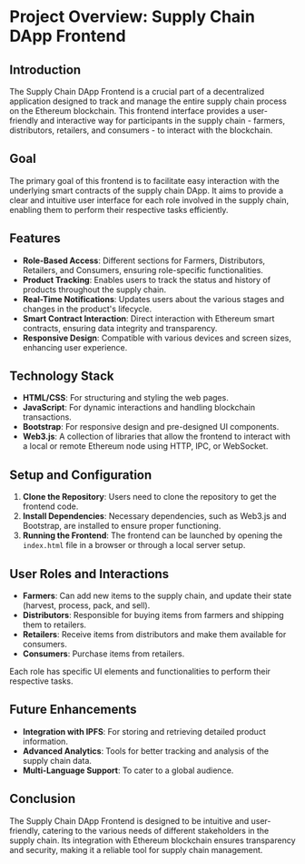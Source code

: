 # Project Overview: Supply Chain DApp Frontend

## Introduction

The Supply Chain DApp Frontend is a crucial part of a decentralized application designed to track and manage the entire supply chain process on the Ethereum blockchain. This frontend interface provides a user-friendly and interactive way for participants in the supply chain - farmers, distributors, retailers, and consumers - to interact with the blockchain.

## Goal

The primary goal of this frontend is to facilitate easy interaction with the underlying smart contracts of the supply chain DApp. It aims to provide a clear and intuitive user interface for each role involved in the supply chain, enabling them to perform their respective tasks efficiently.

## Features

- **Role-Based Access**: Different sections for Farmers, Distributors, Retailers, and Consumers, ensuring role-specific functionalities.
- **Product Tracking**: Enables users to track the status and history of products throughout the supply chain.
- **Real-Time Notifications**: Updates users about the various stages and changes in the product's lifecycle.
- **Smart Contract Interaction**: Direct interaction with Ethereum smart contracts, ensuring data integrity and transparency.
- **Responsive Design**: Compatible with various devices and screen sizes, enhancing user experience.

## Technology Stack

- **HTML/CSS**: For structuring and styling the web pages.
- **JavaScript**: For dynamic interactions and handling blockchain transactions.
- **Bootstrap**: For responsive design and pre-designed UI components.
- **Web3.js**: A collection of libraries that allow the frontend to interact with a local or remote Ethereum node using HTTP, IPC, or WebSocket.

## Setup and Configuration

1. **Clone the Repository**: Users need to clone the repository to get the frontend code.
2. **Install Dependencies**: Necessary dependencies, such as Web3.js and Bootstrap, are installed to ensure proper functioning.
3. **Running the Frontend**: The frontend can be launched by opening the `index.html` file in a browser or through a local server setup.

## User Roles and Interactions

- **Farmers**: Can add new items to the supply chain, and update their state (harvest, process, pack, and sell).
- **Distributors**: Responsible for buying items from farmers and shipping them to retailers.
- **Retailers**: Receive items from distributors and make them available for consumers.
- **Consumers**: Purchase items from retailers.

Each role has specific UI elements and functionalities to perform their respective tasks.

## Future Enhancements

- **Integration with IPFS**: For storing and retrieving detailed product information.
- **Advanced Analytics**: Tools for better tracking and analysis of the supply chain data.
- **Multi-Language Support**: To cater to a global audience.

## Conclusion

The Supply Chain DApp Frontend is designed to be intuitive and user-friendly, catering to the various needs of different stakeholders in the supply chain. Its integration with Ethereum blockchain ensures transparency and security, making it a reliable tool for supply chain management.
